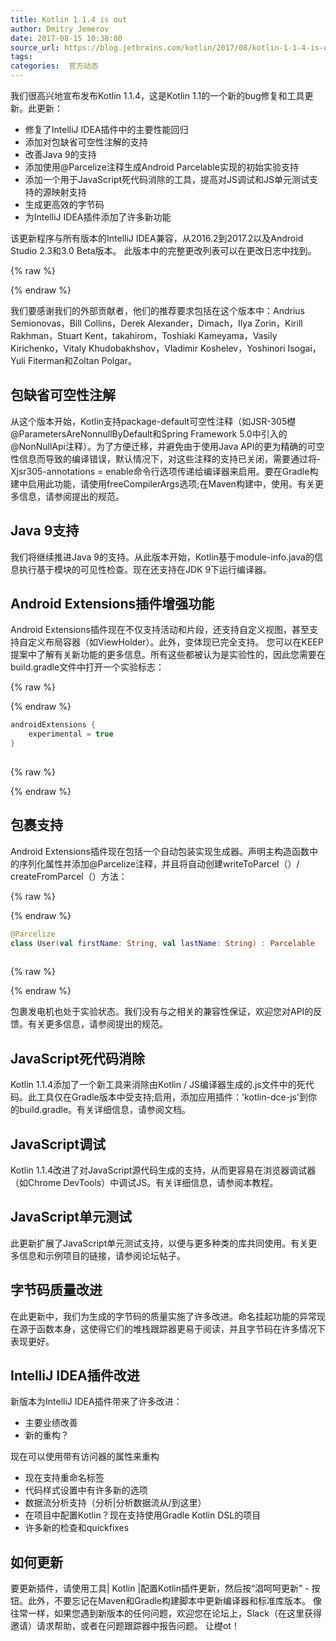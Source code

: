 ```yaml
---
title: Kotlin 1.1.4 is out
author: Dmitry Jemerov
date: 2017-08-15 10:38:00
source_url: https://blog.jetbrains.com/kotlin/2017/08/kotlin-1-1-4-is-out/
tags: 
categories:  官方动态
---
```


我们很高兴地宣布发布Kotlin 1.1.4，这是Kotlin 1.1的一个新的bug修复和工具更新。此更新：

* 修复了IntelliJ IDEA插件中的主要性能回归
* 添加对包缺省可空性注解的支持
* 改善Java 9的支持
* 添加使用@Parcelize注释生成Android Parcelable实现的初始实验支持
* 添加一个用于JavaScript死代码消除的工具，提高对JS调试和JS单元测试支持的源映射支持
* 生成更高效的字节码
* 为IntelliJ IDEA插件添加了许多新功能

该更新程序与所有版本的IntelliJ IDEA兼容，从2016.2到2017.2以及Android Studio 2.3和3.0 Beta版本。
此版本中的完整更改列表可以在更改日志中找到。

{% raw %}
<p><span id="more-5184"></span></p>
{% endraw %}

我们要感谢我们的外部贡献者，他们的推荐要求包括在这个版本中：Andrius Semionovas，Bill Collins，Derek Alexander，Dimach，Ilya Zorin，Kirill Rakhman，Stuart Kent，takahirom，Toshiaki Kameyama，Vasily Kirichenko，Vitaly Khudobakhshov，Vladimir Koshelev，Yoshinori Isogai，Yuli Fiterman和Zoltan Polgar。
## 包缺省可空性注解

从这个版本开始，Kotlin支持package-default可空性注释（如JSR-305檚@ParametersAreNonnullByDefault和Spring Framework 5.0中引入的@NonNullApi注释）。为了方便迁移，并避免由于使用Java API的更为精确的可空性信息而导致的编译错误，默认情况下，对这些注释的支持已关闭，需要通过将-Xjsr305-annotations = enable命令行选项传递给编译器来启用。要在Gradle构建中启用此功能，请使用freeCompilerArgs选项;在Maven构建中，使用<args>。有关更多信息，请参阅提出的规范。
## Java 9支持

我们将继续推进Java 9的支持。从此版本开始，Kotlin基于module-info.java的信息执行基于模块的可见性检查。现在还支持在JDK 9下运行编译器。
## Android Extensions插件增强功能

Android Extensions插件现在不仅支持活动和片段，还支持自定义视图，甚至支持自定义布局容器（如ViewHolder）。此外，变体现已完全支持。
您可以在KEEP提案中了解有关新功能的更多信息。所有这些都被认为是实验性的，因此您需要在build.gradle文件中打开一个实验标志：

{% raw %}
<p></p>
{% endraw %}

```kotlin
androidExtensions {
    experimental = true
}
 
```

{% raw %}
<p></p>
{% endraw %}

## 包裹支持

Android Extensions插件现在包括一个自动包装实现生成器。声明主构造函数中的序列化属性并添加@Parcelize注释，并且将自动创建writeToParcel（）/ createFromParcel（）方法：

{% raw %}
<p></p>
{% endraw %}

```kotlin
@Parcelize
class User(val firstName: String, val lastName: String) : Parcelable
 
```

{% raw %}
<p></p>
{% endraw %}

包裹发电机也处于实验状态。我们没有与之相关的兼容性保证，欢迎您对API的反馈。有关更多信息，请参阅提出的规范。
## JavaScript死代码消除

Kotlin 1.1.4添加了一个新工具来消除由Kotlin / JS编译器生成的.js文件中的死代码。此工具仅在Gradle版本中受支持;启用，添加应用插件：'kotlin-dce-js'到你的build.gradle。有关详细信息，请参阅文档。
## JavaScript调试

Kotlin 1.1.4改进了对JavaScript源代码生成的支持，从而更容易在浏览器调试器（如Chrome DevTools）中调试JS。有关详细信息，请参阅本教程。
## JavaScript单元测试

此更新扩展了JavaScript单元测试支持，以便与更多种类的库共同使用。有关更多信息和示例项目的链接，请参阅论坛帖子。
## 字节码质量改进

在此更新中，我们为生成的字节码的质量实施了许多改进。命名挂起功能的异常现在源于函数本身，这使得它们的堆栈跟踪器更易于阅读，并且字节码在许多情况下表现更好。
## IntelliJ IDEA插件改进

新版本为IntelliJ IDEA插件带来了许多改进：

* 主要业绩改善
* 新的重构？

现在可以使用带有访问器的属性来重构
* 现在支持重命名标签
* 代码样式设置中有许多新的选项
* 数据流分析支持（分析|分析数据流从/到这里）
* 在项目中配置Kotlin？现在支持使用Gradle Kotlin DSL的项目
* 许多新的检查和quickfixes

## 如何更新

要更新插件，请使用工具| Kotlin |配置Kotlin插件更新，然后按“淐呵呵更新” - 按钮。此外，不要忘记在Maven和Gradle构建脚本中更新编译器和标准库版本。
像往常一样，如果您遇到新版本的任何问题，欢迎您在论坛上，Slack（在这里获得邀请）请求帮助，或者在问题跟踪器中报告问题。
让檚ot！
